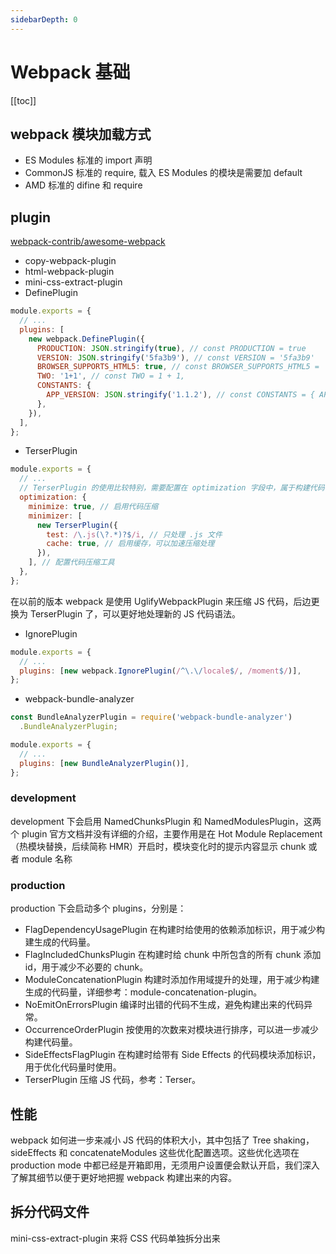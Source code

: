 ```yaml
---
sidebarDepth: 0
---
```


# Webpack 基础

[[toc]]

## webpack 模块加载方式

- ES Modules 标准的 import 声明
- CommonJS 标准的 require, 载入 ES Modules 的模块是需要加 default
- AMD 标准的 difine 和 require

## plugin

[webpack-contrib/awesome-webpack](https://github.com/webpack-contrib/awesome-webpack#webpack-plugins)

- copy-webpack-plugin
- html-webpack-plugin
- mini-css-extract-plugin
- DefinePlugin

```js
module.exports = {
  // ...
  plugins: [
    new webpack.DefinePlugin({
      PRODUCTION: JSON.stringify(true), // const PRODUCTION = true
      VERSION: JSON.stringify('5fa3b9'), // const VERSION = '5fa3b9'
      BROWSER_SUPPORTS_HTML5: true, // const BROWSER_SUPPORTS_HTML5 = 'true'
      TWO: '1+1', // const TWO = 1 + 1,
      CONSTANTS: {
        APP_VERSION: JSON.stringify('1.1.2'), // const CONSTANTS = { APP_VERSION: '1.1.2' }
      },
    }),
  ],
};
```

- TerserPlugin

```js
module.exports = {
  // ...
  // TerserPlugin 的使用比较特别，需要配置在 optimization 字段中，属于构建代码优化的一部分
  optimization: {
    minimize: true, // 启用代码压缩
    minimizer: [
      new TerserPlugin({
        test: /\.js(\?.*)?$/i, // 只处理 .js 文件
        cache: true, // 启用缓存，可以加速压缩处理
      }),
    ], // 配置代码压缩工具
  },
};
```

在以前的版本 webpack 是使用 UglifyWebpackPlugin 来压缩 JS 代码，后边更换为 TerserPlugin 了，可以更好地处理新的 JS 代码语法。

- IgnorePlugin

```js
module.exports = {
  // ...
  plugins: [new webpack.IgnorePlugin(/^\.\/locale$/, /moment$/)],
};
```

- webpack-bundle-analyzer

```js
const BundleAnalyzerPlugin = require('webpack-bundle-analyzer')
  .BundleAnalyzerPlugin;

module.exports = {
  // ...
  plugins: [new BundleAnalyzerPlugin()],
};
```

### development

development 下会启用 NamedChunksPlugin 和 NamedModulesPlugin，这两个 plugin 官方文档并没有详细的介绍，主要作用是在 Hot Module Replacement（热模块替换，后续简称 HMR）开启时，模块变化时的提示内容显示 chunk 或者 module 名称

### production

production 下会启动多个 plugins，分别是：

- FlagDependencyUsagePlugin 在构建时给使用的依赖添加标识，用于减少构建生成的代码量。
- FlagIncludedChunksPlugin 在构建时给 chunk 中所包含的所有 chunk 添加 id，用于减少不必要的 chunk。
- ModuleConcatenationPlugin 构建时添加作用域提升的处理，用于减少构建生成的代码量，详细参考：module-concatenation-plugin。
- NoEmitOnErrorsPlugin 编译时出错的代码不生成，避免构建出来的代码异常。
- OccurrenceOrderPlugin 按使用的次数来对模块进行排序，可以进一步减少构建代码量。
- SideEffectsFlagPlugin 在构建时给带有 Side Effects 的代码模块添加标识，用于优化代码量时使用。
- TerserPlugin 压缩 JS 代码，参考：Terser。

## 性能

webpack 如何进一步来减小 JS 代码的体积大小，其中包括了 Tree shaking，sideEffects 和 concatenateModules 这些优化配置选项。这些优化选项在 production mode 中都已经是开箱即用，无须用户设置便会默认开启，我们深入了解其细节以便于更好地把握 webpack 构建出来的内容。

## 拆分代码文件

 mini-css-extract-plugin 来将 CSS 代码单独拆分出来